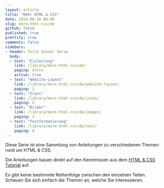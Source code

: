 ```yaml
---
layout: article
title: "Mehr HTML & CSS"
date: 2014-08-16 00:00
slug: more-html-css/de
github: false
published: true
prettify: true
comments: false
sidebars:
- header: Teile dieser Serie
  body:
  - text: "Einleitung"
    link: /library/more-html-css/de/
    paging: Intro
    active: true
  - text: "Website-Layout"
    link: /library/more-html-css/de/website-layout/
    paging: 1
  - text: "Icons"
    link: /library/more-html-css/de/icons/
    paging: 2
  - text: "Bilder"
    link: /library/more-html-css/de/images/
    paging: 3
  - text: "Textformatierung"
    link: /library/more-html-css/de/text/
    paging: 4
---
```


Diese Serie ist eine Sammlung von Anleitungen zu verschiedenen Themen rund um HTML & CSS.

Die Anleitungen bauen direkt auf den Kenntnissen aus dem [HTML & CSS Tutorial](/library/html-css/de/) auf. 

Es gibt keine bestimmte Reihenfolge zwischen den einzelnen Teilen. Schauen Sie sich einfach die Themen an, welche Sie interessieren.

<!--

## Bootstrap

* Formularelemente: Buttons, Checkbox, Radio-Button, Inputs, Textarea


## HTML

* Special Characters: 
  * http://learn.shayhowe.com/html-css/getting-to-know-html/#practice-1
  * http://copypastecharacter.com/
  * Buch S. 199
* Tables?


## More CSS

http://learn.shayhowe.com/html-css/getting-to-know-css/
Buch S. 244 ff.

* The Cascade
* Specificity
* Common properties
* Float
* Ränder (padding, margin, border), Buch S. 306 ff.


## Vorgehensweise/Arbeitsablauf zum erstellen einer Webseite

* Buch S. 458ff.
* Wireframes: http://gomockingbird.com, http://lovelycharts.com

-->